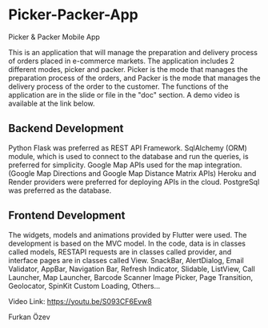 # Picker-Packer-App
Picker &amp; Packer Mobile App

This is an application that will manage the preparation and delivery process of orders placed in e-commerce markets. The application includes 2 different modes, picker and packer.
Picker is the mode that manages the preparation process of the orders, and Packer is the mode that manages the delivery process of the order to the customer.
The functions of the application are in the slide or file in the "doc" section.
A demo video is available at the link below.

## Backend Development
Python Flask was preferred as REST API Framework.
SqlAlchemy (ORM) module, which is used to connect to the database and run the queries, is preferred for simplicity.
Google Map APIs used for the map integration. (Google Map Directions and Google Map Distance Matrix APIs)
Heroku and Render providers were preferred for deploying APIs in the cloud.
PostgreSql was preferred as the database.

## Frontend Development
The widgets, models and animations provided by Flutter were used. 
The development is based on the MVC model. 
In the code, data is in classes called models, RESTAPI requests are in classes called provider, and interface pages are in classes called View.
SnackBar, AlertDialog, Email Validator, AppBar, Navigation Bar, Refresh Indicator, Slidable, ListView, Call Launcher, Map Launcher, Barcode Scanner Image Picker, Page Transition, Geolocator, SpinKit Custom Loading, Others...

Video Link: https://youtu.be/S093CF6Evw8

Furkan Özev